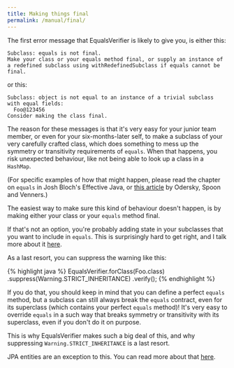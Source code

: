 ```yaml
---
title: Making things final
permalink: /manual/final/
---
```

The first error message that EqualsVerifier is likely to give you, is either this:

    Subclass: equals is not final.
    Make your class or your equals method final, or supply an instance of a redefined subclass using withRedefinedSubclass if equals cannot be final.

or this:

    Subclass: object is not equal to an instance of a trivial subclass with equal fields:
      Foo@123456
    Consider making the class final.

The reason for these messages is that it's very easy for your junior team member, or even for your six-months-later self, to make a subclass of your very carefully crafted class, which does something to mess up the symmetry or transitivity requirements of `equals`. When that happens, you risk unexpected behaviour, like not being able to look up a class in a `HashMap`.

(For specific examples of how that might happen, please read the chapter on `equals` in Josh Bloch's Effective Java, or [this article](http://www.artima.com/lejava/articles/equality.html) by Odersky, Spoon and Venners.)

The easiest way to make sure this kind of behaviour doesn't happen, is by making either your class or your `equals` method final.

If that's not an option, you're probably adding state in your subclasses that you want to include in `equals`. This is surprisingly hard to get right, and I talk more about it [here](/equalsverifier/manual/inheritance).

As a last resort, you can suppress the warning like this:

{% highlight java %}
EqualsVerifier.forClass(Foo.class)
    .suppress(Warning.STRICT_INHERITANCE)
    .verify();
{% endhighlight %}

If you do that, you should keep in mind that you can define a perfect `equals` method, but a subclass can still always break the `equals` contract, even for its superclass (which contains your perfect `equals` method)! It's very easy to override `equals` in a such way that breaks symmetry or transitivity with its superclass, even if you don't do it on purpose.

This is why EqualsVerifier makes such a big deal of this, and why suppressing `Warning.STRICT_INHERITANCE` is a last resort.

JPA entities are an exception to this. You can read more about that [here](/equalsverifier/manual/jpa-entities).


